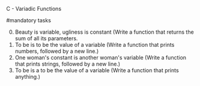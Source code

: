 C - Variadic Functions

#mandatory tasks

0. Beauty is variable, ugliness is constant (Write a function that returns the sum of all its parameters.
1. To be is to be the value of a variable (Write a function that prints numbers, followed by a new line.)
2. One woman's constant is another woman's variable (Write a function that prints strings, followed by a new line.)
3. To be is a to be the value of a variable (Write a function that prints anything.)

